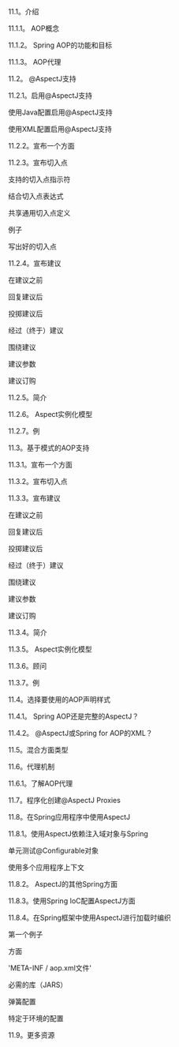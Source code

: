 11.1。介绍

11.1.1。 AOP概念

11.1.2。 Spring AOP的功能和目标

11.1.3。 AOP代理

11.2。 @AspectJ支持

11.2.1。启用@AspectJ支持

使用Java配置启用@AspectJ支持

使用XML配置启用@AspectJ支持

11.2.2。宣布一个方面

11.2.3。宣布切入点

支持的切入点指示符

结合切入点表达式

共享通用切入点定义

例子

写出好的切入点

11.2.4。宣布建议

在建议之前

回复建议后

投掷建议后

经过（终于）建议

围绕建议

建议参数

建议订购

11.2.5。简介

11.2.6。 Aspect实例化模型

11.2.7。例

11.3。基于模式的AOP支持

11.3.1。宣布一个方面

11.3.2。宣布切入点

11.3.3。宣布建议

在建议之前

回复建议后

投掷建议后

经过（终于）建议

围绕建议

建议参数

建议订购

11.3.4。简介

11.3.5。 Aspect实例化模型

11.3.6。顾问

11.3.7。例

11.4。选择要使用的AOP声明样式

11.4.1。 Spring AOP还是完整的AspectJ？

11.4.2。 @AspectJ或Spring for AOP的XML？

11.5。混合方面类型

11.6。代理机制

11.6.1。了解AOP代理

11.7。程序化创建@AspectJ Proxies

11.8。在Spring应用程序中使用AspectJ

11.8.1。使用AspectJ依赖注入域对象与Spring

单元测试@Configurable对象

使用多个应用程序上下文

11.8.2。 AspectJ的其他Spring方面

11.8.3。使用Spring IoC配置AspectJ方面

11.8.4。在Spring框架中使用AspectJ进行加载时编织

第一个例子

方面

'META-INF / aop.xml文件'

必需的库（JARS）

弹簧配置

特定于环境的配置

11.9。更多资源

